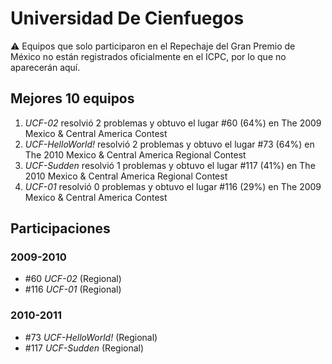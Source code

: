 # Universidad De Cienfuegos

:warning: Equipos que solo participaron en el Repechaje del Gran Premio de México no están registrados oficialmente en el ICPC, por lo que no aparecerán aquí.

## Mejores 10 equipos

1. _UCF-02_ resolvió 2 problemas y obtuvo el lugar #60 (64%) en The 2009 Mexico & Central America Contest
1. _UCF-HelloWorld!_ resolvió 2 problemas y obtuvo el lugar #73 (64%) en The 2010 Mexico & Central America Regional Contest
1. _UCF-Sudden_ resolvió 1 problemas y obtuvo el lugar #117 (41%) en The 2010 Mexico & Central America Regional Contest
1. _UCF-01_ resolvió 0 problemas y obtuvo el lugar #116 (29%) en The 2009 Mexico & Central America Contest

## Participaciones

### 2009-2010

- #60 _UCF-02_ (Regional)
- #116 _UCF-01_ (Regional)

### 2010-2011

- #73 _UCF-HelloWorld!_ (Regional)
- #117 _UCF-Sudden_ (Regional)



